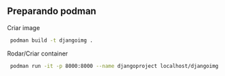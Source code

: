## Preparando podman

Criar image 

``` bash
 podman build -t djangoimg .
```

Rodar/Criar container 

``` bash
 podman run -it -p 8000:8000 --name djangoproject localhost/djangoimg
``` 
